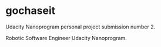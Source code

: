 # gochaseit
Udacity Nanoprogram personal project submission number 2.

Robotic Software Engineer Udacity Nanoprogram.
